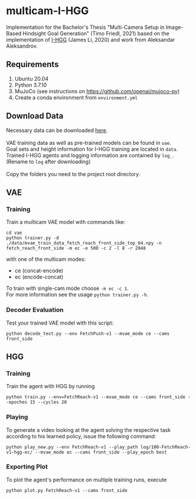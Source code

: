 # multicam-I-HGG

Implementation for the Bachelor's Thesis "Multi-Camera Setup in Image-Based Hindsight Goal Generation" (Timo Friedl,
2021) based on the implementation of [I-HGG](https://github.com/hakrrr/I-HGG) (James Li, 2020) and work from Aleksandar
Aleksandrov.

## Requirements

1. Ubuntu 20.04
2. Python 3.7.10
3. MuJoCo (see instructions on https://github.com/openai/mujoco-py)
4. Create a conda environment from `environment.yml`

## Download Data

Necessary data can be downloaded [here](https://syncandshare.lrz.de/getlink/fi6Lhfcdj2iHRgS6faib7CeB/multicam-ihgg). \
\
VAE training data as well as pre-trained models can be found in `vae`.\
Goal sets and height information for I-HGG training are located in `data`.\
Trained I-HGG agents and logging information are contained by `log_`. (Rename to `log` after downloading)\
\
Copy the folders you need to the project root directory.

## VAE

### Training

Train a multicam VAE model with commands like:

```
cd vae
python trainer.py -d ./data/mvae_train_data_fetch_reach_front_side_top_64.npy -n fetch_reach_front_side -m ec -e 500 -c 2 -l 8 -r 2048
```

with one of the multicam modes:

- ce (concat-encode)
- ec (encode-concat)

To train with single-cam mode choose `-m ec -c 1`.\
For more information see the usage `python trainer.py -h`.

### Decoder Evaluation

Test your trained VAE model with this script:

```
python decode_test.py --env FetchPush-v1 --mvae_mode ce --cams front_side
```

## HGG

### Training

Train the agent with HGG by running

```
python train.py --env=FetchReach-v1 --mvae_mode ce --cams front_side --epoches 15 --cycles 20
```

### Playing

To generate a video looking at the agent solving the respective task according to his learned policy, issue the
following command:

```
python play_new.py --env FetchReach-v1 --play_path log/100-FetchReach-v1-hgg-ec/ --mvae_mode ec --cams front_side --play_epoch best
```

### Exporting Plot

To plot the agent's performance on multiple training runs, execute

```
python plot.py FetchReach-v1 --cams front_side
```